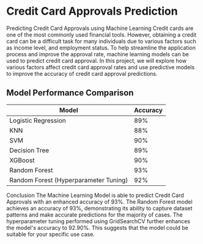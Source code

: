 # Credit Card Approvals Prediction

Predicting Credit Card Approvals using Machine Learning
Credit cards are one of the most commonly used financial tools. However, obtaining a credit card can be a difficult task for many individuals due to various factors such as income level, and employment status. To help streamline the application process and improve the approval rate, machine learning models can be used to predict credit card approval.
In this project, we will explore how various factors affect credit card approval rates and use predictive models to improve the accuracy of credit card approval predictions.


## Model Performance Comparison

| Model            | Accuracy |
|------------------|----------|
| Logistic Regression | 89%      |
| KNN              | 88%      |
| SVM              | 90%      |
| Decision Tree    | 89%      |
| XGBoost          | 90%      |
| Random Forest    | 93%      |
| Random Forest (Hyperparameter Tuning) | 92% |


Conclusion
The Machine Learning Model is able to predict Credit Card Approvals with an enhanced accuracy of 93%.
The Random Forest model achieves an accuracy of 93%, demonstrating its ability to capture dataset patterns and make accurate predictions for the majority of cases. The hyperparameter tuning performed using GridSearchCV further enhances the model's accuracy to 92.90%. This suggests that the model could be suitable for your specific use case.
